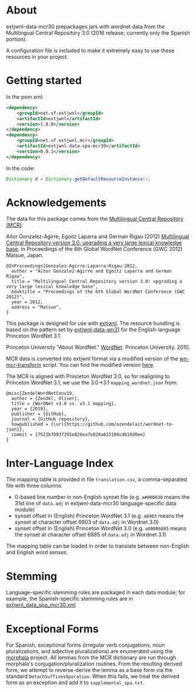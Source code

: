 # About

extjwnl-data-mcr30 prepackages jars with wordnet data from the Multilingual
Central Repository 3.0 (2016 release; currently only the Spanish portion).

A configuration file is included to make it extremely easy to use
these resources in your project.

# Getting started

In the pom.xml:

```xml
<dependency>
    <groupId>net.sf.extjwnl</groupId>
    <artifactId>extjwnl</artifactId>
    <version>1.8.0</version>
</dependency>
<dependency>
    <groupId>net.sf.extjwnl.mcr</groupId>
    <artifactId>extjwnl-data-spa-mcr30</artifactId>
    <version>0.0.1</version>
</dependency>
```

In the code:

```java
Dictionary d = Dictionary.getDefaultResourceInstance();
```

# Acknowledgements

The data for this package comes from the [Multilingual Central Repository (MCR)](https://adimen.si.ehu.es/web/MCR):

Aitor Gonzalez-Agirre, Egoitz Laparra and German Rigau (2012)
[Multilingual Central Repository version 3.0: upgrading a very large lexical knowledge base](http://adimen.si.ehu.es/~rigau/publications/gwc12-glr.pdf). In Proceedings of the 6th Global WordNet Conference (GWC 2012) Matsue, Japan.

    @InProceedings{Gonzalez-Agirre:Laparra:Rigau:2012,
      author = "Aitor Gonzalez-Agirre and Egoitz Laparra and German Rigau",
      title = "Multilingual Central Repository version 3.0: upgrading a very large lexical knowledge base",
      booktitle = "Proceedings of the 6th Global WordNet Conference (GWC 2012)",
      year = 2012,
      address = "Matsue",
    }

This package is designed for use with
[extjwnl](https://github.com/extjwnl/extjwnl).  The resource bundling
is based on the pattern set by
[extjwnl-data-wn31](https://github.com/extjwnl/extjwnl-data-wn31) for
the English-language Princeton WordNet 3.1.

Princeton University "About WordNet."
[WordNet](http://wordnet.princeton.edu). Princeton University. 2010.

MCR data is converted into extjwnl format via a modified version of the [wn-mcr-transform](https://github.com/pln-fing-udelar/wn-mcr-transform) script.  You can find the modified version [here](https://github.com/lingeringsocket/wn-mcr-transform).

The MCR is aligned with Princeton WordNet 3.0, so for realigning to Princeton WordNet 3.1, we use the 3.0->3.1 `mapping_wordnet.json` from:

    @misc{ZendelWordNetConv19,
      author = {Zendel, Oliver},
      title = {WordNet v3.0 vs. v3.1 mapping},
      year = {2019},
      publisher = {GitHub},
      journal = {GitHub repository},
      howpublished = {\url{https://github.com/ozendelait/wordnet-to-json}},
      commit = {7521b70937355e826ea7e028a615108cdb18d0ee}
    }

# Inter-Language Index

The mapping table is provided in file `translation.csv`, a comma-separated file with three columns:

* 0-based line number in non-English synset file (e.g. `a#000030` means the 31st line of `data.adj` in extjwnl-data-mcr30 language-specific data module)
* synset offset in (English) Princeton WordNet 3.1 (e.g. `a6903` means the synset at character offset 6903 of `data.adj` in Wordnet 3.0)
* synset offset in (English) Princeton WordNet 3.0 (e.g. `a00006885` means the synset at character offset 6885 of `data.adj` in Wordnet 3.1)

The mapping table can be loaded in order to translate between non-English and English word senses.

# Stemming

Language-specific stemming rules are packaged in each data module; for
example, the Spanish-specific stemming rules are in
[extjwnl_data_spa_mcr30.xml](data-spa/src/main/resources/extjwnl_data_spa_mcr30.xml)

# Exceptional Forms

For Spanish, exceptional forms (irregular verb conjugations, noun pluralizations, and adjective pluralizations) are enumerated using
the [morphala](https://github.com/lingeringsocket/morphala) project.  All lemmas from the MCR dictionary are run through morphala's conjugation/pluralization routines.  From the resulting derived form, we attempt to reverse-derive the lemma as a base form via the standard `DetachSuffixesOperation`.  When this fails, we treat the derived form as an exception and add it to `supplemental_spa.txt`.
